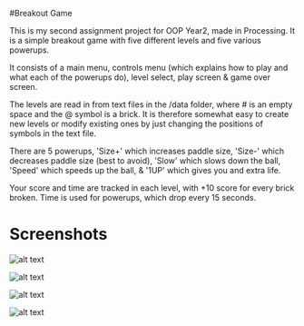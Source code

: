 #Breakout Game

This is my second assignment project for OOP Year2, made in Processing.
It is a simple breakout game with five different levels and five various powerups.

It consists of a main menu, controls menu (which explains how to play and what each of the powerups do), level select, play screen & game over screen.

The levels are read in from text files in the /data folder, where # is an empty space and the @ symbol is a brick. 
It is therefore somewhat easy to create new levels or modify existing ones by just changing the positions of symbols in the text file.

There are 5 powerups, 'Size+' which increases paddle size, 'Size-' which decreases paddle size (best to avoid), 'Slow' which slows down the ball, 'Speed' which speeds up the ball, & '1UP' which gives you and extra life.

Your score and time are tracked in each level, with +10 score for every brick broken. Time is used for powerups, which drop every 15 seconds.


Screenshots
======

![alt text](https://github.com/yungrazr/OOP_Assignment2/blob/master/Screenshots/1.jpg "Main Menu")

![alt text](https://github.com/yungrazr/OOP_Assignment2/blob/master/Screenshots/2.jpg "Controls Screen")

![alt text](https://github.com/yungrazr/OOP_Assignment2/blob/master/Screenshots/3.jpg "Level Select")

![alt text](https://github.com/yungrazr/OOP_Assignment2/blob/master/Screenshots/4.jpg "Game Screen")